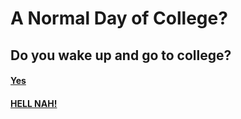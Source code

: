 # A Normal Day of College?

## Do you wake up and go to college?

#### [Yes](/opt1yes.md)
#### [HELL NAH!](/HELLNAH.md)